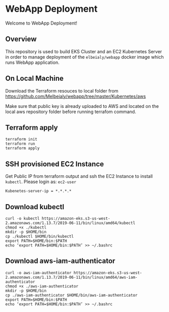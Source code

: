 # WebApp Deployment

Welcome to WebApp Deployment!

## Overview 
This repository is used to build EKS Cluster and an EC2 Kubernetes Server in order to manage deployment of the `elbeialy/webapp` docker image which runs WebApp application.

## On Local Machine 
Download the Terraform resouces to local folder from https://github.com/Melbeialy/webapp/tree/master/Kubernetes/aws

Make sure that public key is already uploaded to AWS and located on the local aws repository folder before running terrafom command.

## Terraform apply
```
terraform init
terraform run
terraform apply
```

## SSH provisioned EC2 Instance
Get Public IP from terraform output and ssh the EC2 Instance to install `kubectl`. Please login as: `ec2-user`
```
Kubenetes-server-ip = *.*.*.*
```

## Download kubectl
```
curl -o kubectl https://amazon-eks.s3-us-west-2.amazonaws.com/1.13.7/2019-06-11/bin/linux/amd64/kubectl
chmod +x ./kubectl
mkdir -p $HOME/bin
cp ./kubectl $HOME/bin/kubectl
export PATH=$HOME/bin:$PATH
echo ‘export PATH=$HOME/bin:$PATH’ >> ~/.bashrc
```

## Download  aws-iam-authenticator
```
curl -o aws-iam-authenticator https://amazon-eks.s3-us-west-2.amazonaws.com/1.13.7/2019-06-11/bin/linux/amd64/aws-iam-authenticator
chmod +x ./aws-iam-authenticator
mkdir -p $HOME/bin
cp ./aws-iam-authenticator $HOME/bin/aws-iam-authenticator
export PATH=$HOME/bin:$PATH
echo ‘export PATH=$HOME/bin:$PATH’ >> ~/.bashrc
```